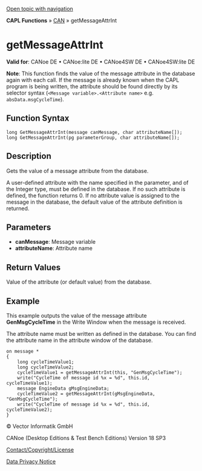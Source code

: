 [Open topic with navigation](../../../../../CANoeDEFamily.htm#Topics/CAPLFunctions/CAN/Functions/CAPLfunctionGetMessageAttrInt.md)

**CAPL Functions** » [CAN](../CAPLfunctionsCANOverview.md) » getMessageAttrInt

# getMessageAttrInt

**Valid for**: CANoe DE • CANoe:lite DE • CANoe4SW DE • CANoe4SW:lite DE

**Note**: This function finds the value of the message attribute in the database again with each call. If the message is already known when the CAPL program is being written, the attribute should be found directly by its selector syntax (`<Message variable>.<Attribute name>` e.g. `absData.msgCycleTime`).

## Function Syntax

```plaintext
long GetMessageAttrInt(message canMessage, char attributeName[]);
long GetMessageAttrInt(pg parameterGroup, char attributeName[]);
```

## Description

Gets the value of a message attribute from the database.

A user-defined attribute with the name specified in the parameter, and of the Integer type, must be defined in the database. If no such attribute is defined, the function returns 0. If no attribute value is assigned to the message in the database, the default value of the attribute definition is returned.

## Parameters

- **canMessage**: Message variable
- **attributeName**: Attribute name

## Return Values

Value of the attribute (or default value) from the database.

## Example

This example outputs the value of the message attribute **GenMsgCycleTime** in the Write Window when the message is received.

The attribute name must be written as defined in the database. You can find the attribute name in the attribute window of the database.

```plaintext
on message *
{
    long cycleTimeValue1;
    long cycleTimeValue2;
    cycleTimeValue1 = getMessageAttrInt(this, "GenMsgCycleTime");
    write("CycleTime of message id %x = %d", this.id, cycleTimeValue1);
    message EngineData gMsgEngineData;
    cycleTimeValue2 = getMessageAttrInt(gMsgEngineData, "GenMsgCycleTime");
    write("CycleTime of message id %x = %d", this.id, cycleTimeValue2);
}
```

© Vector Informatik GmbH

CANoe (Desktop Editions & Test Bench Editions) Version 18 SP3

[Contact/Copyright/License](../../../Shared/ContactCopyrightLicense.md)

[Data Privacy Notice](https://www.vector.com/int/en/company/get-info/privacy-policy/)
